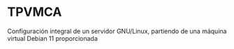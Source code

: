 # TPVMCA
Configuración integral de un servidor GNU/Linux, partiendo de una máquina virtual Debian 11 proporcionada
